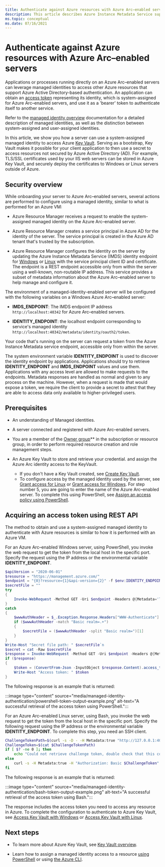 ```yaml
---
title: Authenticate against Azure resources with Azure Arc–enabled servers
description: This article describes Azure Instance Metadata Service support for Azure Arc–enabled servers and how you can authenticate against Azure resources and local using a secret.
ms.topic: conceptual
ms.date: 07/16/2021
---
```


# Authenticate against Azure resources with Azure Arc–enabled servers

Applications or processes running directly on an Azure Arc–enabled servers can leverage managed identities to access other Azure resources that support Azure Active Directory-based authentication. An application can obtain an [access token](../../active-directory/develop/developer-glossary.md#access-token) representing its identity, which is system-assigned for Azure Arc–enabled servers, and use it as a 'bearer' token to authenticate itself to another service.

Refer to the [managed identity overview](../../active-directory/managed-identities-azure-resources/overview.md) documentation for a detailed description of managed identities, as well as the distinction between system-assigned and user-assigned identities.

In this article, we show you how a server can use a system-assigned managed identity to access Azure [Key Vault](../../key-vault/general/overview.md). Serving as a bootstrap, Key Vault makes it possible for your client application to then use a secret to access resources not secured by Azure Active Directory (AD). For example, TLS/SSL certificates used by your IIS web servers can be stored in Azure Key Vault, and securely deploy the certificates to Windows or Linux servers outside of Azure.

## Security overview

While onboarding your server to Azure Arc–enabled servers, several actions are performed to configure using a managed identity, similar to what is performed for an Azure VM:

- Azure Resource Manager receives a request to enable the system-assigned managed identity on the Azure Arc–enabled server.

- Azure Resource Manager creates a service principal in Azure AD for the identity of the server. The service principal is created in the Azure AD tenant that's trusted by the subscription.

- Azure Resource Manager configures the identity on the server by updating the Azure Instance Metadata Service (IMDS) identity endpoint for [Windows](../../virtual-machines/windows/instance-metadata-service.md) or [Linux](../../virtual-machines/linux/instance-metadata-service.md) with the service principal client ID and certificate. The endpoint is a REST endpoint accessible only from within the server using a well-known, non-routable IP address. This service provides a subset of metadata information about the Azure Arc–enabled server to help manage and configure it.

The environment of a managed-identity-enabled server will be configured with the following variables on a Windows Azure Arc–enabled server:

- **IMDS_ENDPOINT**: The IMDS endpoint IP address `http://localhost:40342` for Azure Arc–enabled servers.

- **IDENTITY_ENDPOINT**: the localhost endpoint corresponding to service's managed identity `http://localhost:40342/metadata/identity/oauth2/token`.

Your code that's running on the server can request a token from the Azure Instance Metadata service endpoint, accessible only from within the server.

The system environment variable **IDENTITY_ENDPOINT** is used to discover the identity endpoint by applications. Applications should try to retrieve **IDENTITY_ENDPOINT** and **IMDS_ENDPOINT** values and use them. Applications with any access level are allowed to make requests to the endpoints. Metadata responses are handled as normal and given to any process on the machine. However, when a request is made that would expose a token, we require the client to provide a secret to attest that they are able to access data only available to higher-privileged users.

## Prerequisites

- An understanding of Managed identities.
- A server connected and registered with Azure Arc–enabled servers.
- You are a member of the [Owner group](../../role-based-access-control/built-in-roles.md#owner)** in the subscription or resource group, in order to perform required resource creation and role management steps.
- An Azure Key Vault to store and retrieve your credential. and assign the Azure Arc identity access to the KeyVault.

    - If you don't have a Key Vault created, see [Create Key Vault](../../active-directory/managed-identities-azure-resources/tutorial-windows-vm-access-nonaad.md#create-a-key-vault-).
    - To configure access by the managed identity used by the server, see [Grant access for Linux](../../active-directory/managed-identities-azure-resources/tutorial-linux-vm-access-nonaad.md#grant-access) or [Grant access for Windows](../../active-directory/managed-identities-azure-resources/tutorial-windows-vm-access-nonaad.md#grant-access). For step number 5, you are going to enter the name of the Azure Arc–enabled server. To complete this using PowerShell, see [Assign an access policy using PowerShell](../../key-vault/general/assign-access-policy-powershell.md).

## Acquiring an access token using REST API

The method to obtain and use a system-assigned managed identity to authenticate with Azure resources is similar to how it is performed with an Azure VM.

For an Azure Arc–enabled Windows server, using PowerShell, you invoke the web request to get the token from the local host in the specific port. Specify the request using the IP address or the environmental variable **IDENTITY_ENDPOINT**.

```powershell
$apiVersion = "2020-06-01"
$resource = "https://management.azure.com/"
$endpoint = "{0}?resource={1}&api-version={2}" -f $env:IDENTITY_ENDPOINT,$resource,$apiVersion
$secretFile = ""
try
{
    Invoke-WebRequest -Method GET -Uri $endpoint -Headers @{Metadata='True'} -UseBasicParsing
}
catch
{
    $wwwAuthHeader = $_.Exception.Response.Headers["WWW-Authenticate"]
    if ($wwwAuthHeader -match "Basic realm=.+")
    {
        $secretFile = ($wwwAuthHeader -split "Basic realm=")[1]
    }
}
Write-Host "Secret file path: " $secretFile`n
$secret = cat -Raw $secretFile
$response = Invoke-WebRequest -Method GET -Uri $endpoint -Headers @{Metadata='True'; Authorization="Basic $secret"} -UseBasicParsing
if ($response)
{
    $token = (ConvertFrom-Json -InputObject $response.Content).access_token
    Write-Host "Access token: " $token
}
```

The following response is an example that is returned:

:::image type="content" source="media/managed-identity-authentication/powershell-token-output-example.png" alt-text="A successful retrieval of the access token using PowerShell.":::

For an Azure Arc–enabled Linux server, using Bash, you invoke the web request to get the token from the local host in the specific port. Specify the following request using the IP address or the environmental variable **IDENTITY_ENDPOINT**. To complete this step, you need an SSH client.

```bash
ChallengeTokenPath=$(curl -s -D - -H Metadata:true "http://127.0.0.1:40342/metadata/identity/oauth2/token?api-version=2019-11-01&resource=https%3A%2F%2Fmanagement.azure.com" | grep Www-Authenticate | cut -d "=" -f 2 | tr -d "[:cntrl:]")
ChallengeToken=$(cat $ChallengeTokenPath)
if [ $? -ne 0 ]; then
    echo "Could not retrieve challenge token, double check that this command is run with root privileges."
else
    curl -s -H Metadata:true -H "Authorization: Basic $ChallengeToken" "http://127.0.0.1:40342/metadata/identity/oauth2/token?api-version=2019-11-01&resource=https%3A%2F%2Fmanagement.azure.com"
fi
```

The following response is an example that is returned:

:::image type="content" source="media/managed-identity-authentication/bash-token-output-example.png" alt-text="A successful retrieval of the access token using Bash.":::

The response includes the access token you need to access any resource in Azure. To complete the configuration to authenticate to Azure Key Vault, see [Access Key Vault with Windows](../../active-directory/managed-identities-azure-resources/tutorial-windows-vm-access-nonaad.md#access-data) or [Access Key Vault with Linux](../../active-directory/managed-identities-azure-resources/tutorial-linux-vm-access-nonaad.md#access-data).

## Next steps

- To learn more about Azure Key Vault, see [Key Vault overview](../../key-vault/general/overview.md).

- Learn how to assign a managed identity access to a resource [using PowerShell](../../active-directory/managed-identities-azure-resources/howto-assign-access-powershell.md) or using [the Azure CLI](../../active-directory/managed-identities-azure-resources/howto-assign-access-cli.md).
